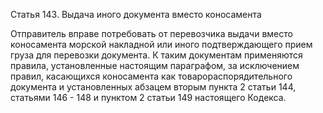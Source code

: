 Статья 143. Выдача иного документа вместо коносамента

Отправитель вправе потребовать от перевозчика выдачи вместо коносамента морской накладной или иного подтверждающего прием груза для перевозки документа. К таким документам применяются правила, установленные настоящим параграфом, за исключением правил, касающихся коносамента как товарораспорядительного документа и установленных абзацем вторым пункта 2 статьи 144, статьями 146 - 148 и пунктом 2 статьи 149 настоящего Кодекса.
